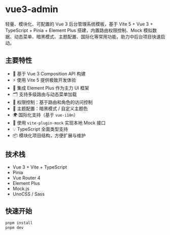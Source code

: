 # vue3-admin

轻量、模块化、可配置的 Vue 3 后台管理系统模板，基于 Vite 5 + Vue 3 + TypeScript + Pinia + Element Plus 搭建，内置路由权限控制、Mock 模拟数据、动态菜单、暗黑模式、主题配置、国际化等常用功能，助力中后台项目快速启动。

## 主要特性

- 🌈 基于 Vue 3 Composition API 构建
- ⚡ 使用 Vite 5 提供极致开发体验
- 🧩 集成 Element Plus 作为主力 UI 框架
- 🗂️ 支持多级路由与动态菜单加载
- 🔐 权限控制：基于路由和角色的访问控制
- 🎨 主题配置：暗黑模式 / 自定义主题色
- 🌍 国际化支持（基于 `vue-i18n`）
- 🧪 使用 `vite-plugin-mock` 实现本地 Mock 接口
- 💡 TypeScript 全面类型支持
- 📦 模块化项目结构，方便扩展与维护

## 技术栈

- Vue 3 + Vite + TypeScript
- Pinia
- Vue Router 4
- Element Plus
- Mock.js
- UnoCSS / Sass



## 快速开始

```bash
pnpm install
pnpm dev
```

